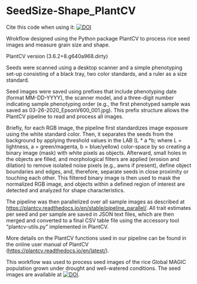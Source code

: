 # SeedSize-Shape_PlantCV
Cite this code when using it: [![DOI](https://zenodo.org/badge/308136615.svg)](https://zenodo.org/badge/latestdoi/308136615)


Wrokflow designed using the Python package PlantCV to process rice seed images and measure grain size and shape.

PlantCV version (3.6.2+8.g640a968.dirty)  

Seeds were scanned using a desktop scanner and a simple phenotyping set-up consisting of a black tray, two color standards, and a ruler as a size standard.  

Seed images were saved using prefixes that include phenotyping date (format MM-DD-YYYY), the scanner model, and a three-digit number indicating sample phenotyping order (e.g., the first phenotyped sample was saved as 03-26-2020_EpsonV600_001.jpg). This prefix structure allows the PlantCV pipeline to read and process all images.  

Briefly, for each RGB image, the pipeline first standardizes image exposure using the white standard color. Then, it separates the seeds from the background by applying threshold values in the LAB (L * a *b; where L = lightness, a = green/magenta, b = blue/yellow) color-space by so creating a binary image (mask) with white pixels as objects. Afterward, small holes in the objects are filled, and morphological filters are applied (erosion and dilation) to remove isolated noise pixels (e.g., awns if present), define object boundaries and edges, and, therefore, separate seeds in close proximity or touching each other. This filtered binary image is then used to mask the normalized RGB image, and objects within a defined region of interest are detected and analyzed for shape characteristics.  

The pipeline was then parallelized over all sample images as described at https://plantcv.readthedocs.io/en/stable/pipeline_parallel/. All trait estimates per seed and per sample are saved in JSON text files, which are then merged and converted to a final CSV table file using the accessory tool “plantcv-utils.py” implemented in PlantCV.  

More details on the PlantCV functions used in our pipeline can be found in the online user manual of PlantCV (https://plantcv.readthedocs.io/en/latest/).


This workflow was used to process seed images of the rice Global MAGIC population grown under drought and well-watered conditions. The seed images are available at [![DOI](https://zenodo.org/badge/DOI/10.5281/zenodo.4158169.svg)](https://doi.org/10.5281/zenodo.4158169).



